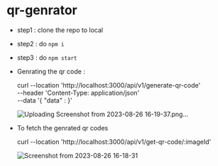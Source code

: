 # qr-genrator
- step1 : clone the repo to local
- step2 : do `npm i` 
- step3 : do `npm start`


- Genrating the qr code : 

	curl --location 'http://localhost:3000/api/v1/generate-qr-code' \
	--header 'Content-Type: application/json' \
	--data '{
	    "data" : <string to genrate the qr code.>
	}'

	![Uploading Screenshot from 2023-08-26 16-19-37.png…]()



- To fetch the genrated qr codes

	curl --location 'http://localhost:3000/api/v1/get-qr-code/:imageId'

	![Screenshot from 2023-08-26 16-18-31](https://github.com/Adityakrmishra1/qr-genrator/assets/55797769/3ad63df1-4b41-473a-ba9c-6dddd5f83d27)





